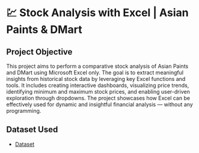 # 💹 Stock Analysis with Excel | Asian Paints & DMart
## Project Objective
This project aims to perform a comparative stock analysis of Asian Paints and DMart using Microsoft Excel only. The goal is to extract meaningful insights from historical stock data by leveraging key Excel functions and tools. It includes creating interactive dashboards, visualizing price trends, identifying minimum and maximum stock prices, and enabling user-driven exploration through dropdowns. The project showcases how Excel can be effectively used for dynamic and insightful financial analysis — without any programming.

## Dataset Used
- <a href=" ">Dataset</a>
